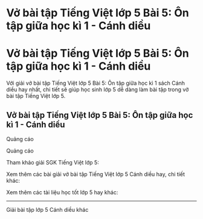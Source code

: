 # Vở bài tập Tiếng Việt lớp 5 Bài 5: Ôn tập giữa học kì 1 - Cánh diều

# Vở bài tập Tiếng Việt lớp 5 Bài 5: Ôn tập giữa học kì 1 - Cánh diều

Với giải vở bài tập Tiếng Việt lớp 5 Bài 5: Ôn tập giữa học kì 1 sách Cánh diều hay nhất, chi tiết sẽ giúp học sinh lớp 5 dễ dàng làm bài tập trong vở bài tập Tiếng Việt lớp 5.

## Vở bài tập Tiếng Việt lớp 5 Bài 5: Ôn tập giữa học kì 1 - Cánh diều

Quảng cáo

Quảng cáo

Tham khảo giải SGK Tiếng Việt lớp 5:

Xem thêm các bài giải vở bài tập Tiếng Việt lớp 5 Cánh diều hay, chi tiết khác:

Xem thêm các tài liệu học tốt lớp 5 hay khác:

* * *

Giải bài tập lớp 5 Cánh diều khác
